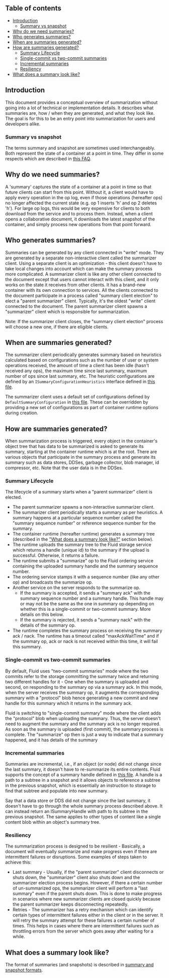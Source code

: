 ## Table of contents

-   [Introduction](#introduction)
    -   [Summary vs snapshot](#summary-vs-snapshot)
-   [Why do we need summaries?](#why-do-we-need-summaries)
-   [Who generates summaries?](#who-generates-summaries)
-   [When are summaries generated?](#when-are-summaries-generated)
-   [How are summaries generated?](#how-are-summaries-generated)
    -   [Summary Lifecycle](#summary-lifecycle)
    -   [Single-commit vs two-commit summaries](#single-commit-vs-two-commit-summaries)
    -   [Incremental summaries](#incremental-summaries)
    -   [Resiliency](#resiliency)
-   [What does a summary look like?](#what-does-a-summary-look-like)

## Introduction

This document provides a conceptual overview of summarization without going into a lot of technical or implementation details. It describes what summaries are, how / when they are generated, and what they look like. The goal is for this to be an entry point into summarization for users and developers alike.

### Summary vs snapshot

The terms summary and snapshot are sometimes used interchangeably. Both represent the state of a container at a point in time. They differ in some respects which are described in [this FAQ](https://fluidframework.com/docs/faq/#summarization).

## Why do we need summaries?

A 'summary' captures the state of a container at a point in time so that future clients can start from this point. Without it, a client would have to apply every operation in the op log, even if those operations (hereafter ops) no longer affected the current state (e.g. op 1 inserts 'h' and op 2 deletes 'h'). For large op logs, this would be very expensive for clients to both download from the service and to process them.
Instead, when a client opens a collaborative document, it downloads the latest snapshot of the container, and simply process new operations from that point forward.

## Who generates summaries?

Summaries can be generated by any client connected in "write" mode. They are generated by a separate non-interactive client called the summarizer client. Using a separate client is an optimization - this client doesn't have to take local changes into account which can make the summary process more complicated.
A summarizer client is like any other client connected to the document except that users cannot interact with this client, and it only works on the state it receives from other clients. It has a brand-new container with its own connection to services.
All the clients connected to the document participate in a process called "summary client election" to elect a "parent summarizer" client. Typically, it's the oldest "write" client connected to the document. The parent summarizer client spawns a "summarizer" client which is responsible for summarization.

Note: If the summarizer client closes, the "summary client election" process will choose a new one, if there are eligible clients.

## When are summaries generated?

The summarizer client periodically generates summary based on heuristics calculated based on configurations such as the number of user or system operations received, the amount of time a client has been idle (hasn't received any ops), the maximum time since last summary, maximum number of ops since last summary, etc. The heuristic configurations are defined by an `ISummaryConfigurationHeuristics` interface defined in [this file][container-runtime].

The summarizer client uses a default set of configurations defined by `DefaultSummaryConfiguration` in [this file][container-runtime]. These can be overridden by providing a new set of configurations as part of container runtime options during creation.

## How are summaries generated?

When summarization process is triggered, every object in the container's object tree that has data to be summarized is asked to generate its summary, starting at the container runtime which is at the root. There are various objects that participate in the summary process and generate its summary such as data stores, DDSes, garbage collector, blob manager, id compressor, etc. Note that the user data is in the DDSes.

### Summary Lifecycle

The lifecycle of a summary starts when a "parent summarizer" client is elected.

-   The parent summarizer spawns a non-interactive summarizer client.
-   The summarizer client periodically starts a summary as per heuristics. A summary happens at a particular sequence number called the "summary sequence number" or reference sequence number for the summary.
-   The container runtime (hereafter runtime) generates a summary tree (described in the ["What does a summary look like?"](#what-does-a-summary-look-like) section below).
-   The runtime uploads the summary tree to the Fluid storage service which returns a handle (unique id) to the summary if the upload is successful. Otherwise, it returns a failure.
-   The runtime submits a "summarize" op to the Fluid ordering service containing the uploaded summary handle and the summary sequence number.
-   The ordering service stamps it with a sequence number (like any other op) and broadcasts the summarize op.
-   Another service on the server responds to the summarize op.
    -   If the summary is accepted, it sends a "summary ack" with the summary sequence number and a summary handle. This handle may or may not be the same as the one in summary op depending on whether this is a single-commit or two-commit summary. More details on this below.
    -   If the summary is rejected, it sends a "summary nack" with the details of the summary op.
-   The runtime completes the summary process on receiving the summary ack / nack. The runtime has a timeout called "maxAckWaitTime" and if the summary op, ack or nack is not received within this time, it will fail this summary.

### Single-commit vs two-commit summaries

By default, Fluid uses "two-commit summaries" mode where the two commits refer to the storage committing the summary twice and returning two different handles for it - One when the summary is uploaded and second, on responding to the summary op via a summary ack. In this mode, when the server receives the summary op, it augments the corresponding summary with a "protocol" blob hence generating a new commit and new handle for this summary which it returns in the summary ack.

Fluid is switching to "single-commit summary" mode where the client adds the "protocol" blob when uploading the summary. Thus, the server doesn't need to augment the summary and the summary ack is no longer required. As soon as the summary is uploaded (first commit), the summary process is complete. The "summarize" op then is just a way to indicate that a summary happened, and it has details of the summary

### Incremental summaries

Summaries are incremental, i.e., if an object (or node) did not change since the last summary, it doesn't have to re-summarize its entire contents. Fluid supports the concept of a summary handle defined in [this file][summary-protocol]. A handle is a path to a subtree in a snapshot and it allows objects to reference a subtree in the previous snapshot, which is essentially an instruction to storage to find that subtree and populate into new summary.

Say that a data store or DDS did not change since the last summary, it doesn't have to go through the whole summary process described above. It can instead return an ISummaryHandle with path to its subtree in the previous snapshot. The same applies to other types of content like a single content blob within an object's summary tree.

### Resiliency

The summarization process is designed to be resilient - Basically, a document will eventually summarize and make progress even if there are intermittent failures or disruptions. Some examples of steps taken to achieve this:

-   Last summary - Usually, if the "parent summarizer" client disconnects or shuts down, the "summarizer" client also shuts down and the summarizer election process begins. However, if there a certain number of un-summarized ops, the summarizer client will perform a "last summary" even if the parent shuts down. This is done to make progress in scenarios where new summarizer clients are closed quickly because the parent summarizer keeps disconnecting repeatedly.
-   Retries - The summarizer has a retry mechanism which can identify certain types of intermittent failures either in the client or in the server. It will retry the summary attempt for these failures a certain number of times. This helps in cases where there are intermittent failures such as throttling errors from the server which goes away after waiting for a while.

## What does a summary look like?

The format of summaries (and snapshots) is described in [summary and snapshot formats](./summaryFormats.md).

[container-runtime]: ../../src/containerRuntime.ts
[summary-protocol]: /common/lib/protocol-definitions/src/summary.ts
